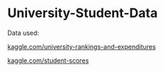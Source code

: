 # University-Student-Data

Data used:

[kaggle.com/university-rankings-and-expenditures](https://www.kaggle.com/datasets/mylesoneill/world-university-rankings)

[kaggle.com/student-scores](https://www.kaggle.com/datasets/atharvbharaskar/students-test-data)
